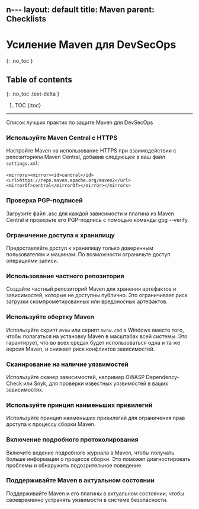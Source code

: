 n---
layout: default
title: Maven
parent: Checklists
---

# Усиление Maven для DevSecOps
{: .no_toc }

## Table of contents
{: .no_toc .text-delta }

1. TOC
{:toc}

---

<span class="d-inline-block p-2 mr-1 v-align-middle bg-green-000"></span>Список лучших практик по защите Maven для DevSecOps


### Используйте Maven Central с HTTPS	

Настройте Maven на использование HTTPS при взаимодействии с репозиторием Maven Central, добавив следующее в ваш файл `settings.xml`:<br><br>`<mirrors><mirror><id>central</id><url>https://repo.maven.apache.org/maven2</url><mirrorOf>central</mirrorOf></mirror></mirrors>`



### Проверка PGP-подписей	


Загрузите файл .asc для каждой зависимости и плагина из Maven Central и проверьте его PGP-подпись с помощью команды gpg --verify.


### Ограничение доступа к хранилищу	

Предоставляйте доступ к хранилищу только доверенным пользователям и машинам. По возможности ограничьте доступ операциями записи.



### Использование частного репозитория

Создайте частный репозиторий Maven для хранения артефактов и зависимостей, которые не доступны публично. Это ограничивает риск загрузки скомпрометированных или вредоносных артефактов.


### Используйте обертку Maven

Используйте скрипт `mvnw` или скрипт `mvnw.cmd` в Windows вместо того, чтобы полагаться на установку Maven в масштабах всей системы. Это гарантирует, что во всех средах будет использоваться одна и та же версия Maven, и снижает риск конфликтов зависимостей.


### Сканирование на наличие уязвимостей

Используйте сканер зависимостей, например OWASP Dependency-Check или Snyk, для проверки известных уязвимостей в ваших зависимостях.


### Используйте принцип наименьших привилегий

Используйте принцип наименьших привилегий для ограничения прав доступа к процессу сборки Maven.



### Включение подробного протоколирования

Включите ведение подробного журнала в Maven, чтобы получать больше информации о процессе сборки. Это поможет диагностировать проблемы и обнаружить подозрительное поведение.



### Поддерживайте Maven в актуальном состоянии

Поддерживайте Maven и его плагины в актуальном состоянии, чтобы своевременно устранять уязвимости в системе безопасности.
